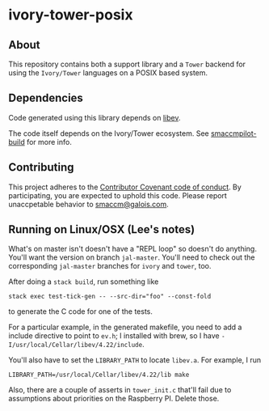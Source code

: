 
# ivory-tower-posix

## About

This repository contains both a support library and a `Tower` backend for
using the `Ivory/Tower` languages on a POSIX based system.

## Dependencies

Code generated using this library depends on
[libev](http://software.schmorp.de/pkg/libev.html).

The code itself depends on the Ivory/Tower ecosystem. See
[smaccmpilot-build](https://github.com/galoisinc/smaccmpilot-build) for more
info.

## Contributing

This project adheres to the
[Contributor Covenant code of conduct](CODE_OF_CONDUCT.md).
By participating, you are expected to uphold this code. Please report unaccpetable
behavior to [smaccm@galois.com](mailto:smaccm@galois.com).

## Running on Linux/OSX (Lee's notes)

What's on master isn't doesn't have a "REPL loop" so doesn't do anything. You'll
want the version on branch `jal-master`. You'll need to check out the
corresponding `jal-master` branches for `ivory` and `tower`, too.

After doing a `stack build`, run something like

```
stack exec test-tick-gen -- --src-dir="foo" --const-fold
```

to generate the C code for one of the tests.

For a particular example, in the generated makefile, you need to add a include
directive to point to `ev.h`; I installed with brew, so I have
`-I/usr/local/Cellar/libev/4.22/include`.

You'll also have to set the `LIBRARY_PATH` to locate `libev.a`. For example, I run

```
LIBRARY_PATH=/usr/local/Cellar/libev/4.22/lib make
```

Also, there are a couple of asserts in `tower_init.c` that'll fail due to
assumptions about priorities on the Raspberry PI. Delete those.
